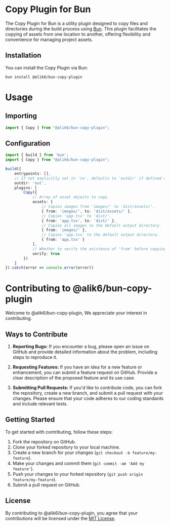# Copy Plugin for Bun

The Copy Plugin for Bun is a utility plugin designed to copy files and directories during the build process using [Bun](https://github.com/oven-sh/bun). This plugin facilitates the copying of assets from one location to another, offering flexibility and convenience for managing project assets.

## Installation

You can install the Copy Plugin via Bun:

```bash
bun install @alik6/bun-copy-plugin
```

# Usage

## Importing
```ts
import { Copy } from "@alik6/bun-copy-plugin";
```
## Configuration

```ts
import { build } from 'bun';
import { Copy } from "@alik6/bun-copy-plugin";

build({
    entrypoints: [],
    // If not explicitly set in 'to', defaults to 'outdir' if defined otherwise 'dist/'.
    outdir: 'out',
    plugins: [
        Copy({
            // Array of asset objects to copy.
            assets: [
                // Copies images from 'images/' to 'dist/assets/'.
                { from: 'images/', to: 'dist/assets/' },
                // Copies 'app.tsx' to 'dist/'.
                { from: 'app.tsx', to: 'dist/' },
                // Copies all images to the default output directory.
                { from: 'images/' },
                // Copies 'app.tsx' to the default output directory.
                { from: 'app.tsx' }
            ],
            // Whether to verify the existence of 'from' before copying. If set to true, the plugin will exit if the source file or directory doesn't exist.
            verify: true 
        })
    ]
}).catch(error => console.error(error))

```
# Contributing to @alik6/bun-copy-plugin

Welcome to @alik6/bun-copy-plugin, We appreciate your interest in contributing.

## Ways to Contribute

1. **Reporting Bugs:** If you encounter a bug, please open an issue on GitHub and provide detailed information about the problem, including steps to reproduce it.

2. **Requesting Features:** If you have an idea for a new feature or enhancement, you can submit a feature request on GitHub. Provide a clear description of the proposed feature and its use case.

3. **Submitting Pull Requests:** If you'd like to contribute code, you can fork the repository, create a new branch, and submit a pull request with your changes. Please ensure that your code adheres to our coding standards and include relevant tests.

## Getting Started

To get started with contributing, follow these steps:

1. Fork the repository on GitHub.
2. Clone your forked repository to your local machine.
3. Create a new branch for your changes (`git checkout -b feature/my-feature`).
4. Make your changes and commit them (`git commit -am 'Add my feature'`).
5. Push your changes to your forked repository (`git push origin feature/my-feature`).
6. Submit a pull request on GitHub.


## License

By contributing to @alik6/bun-copy-plugin, you agree that your contributions will be licensed under the [MIT License](LICENSE.md).
